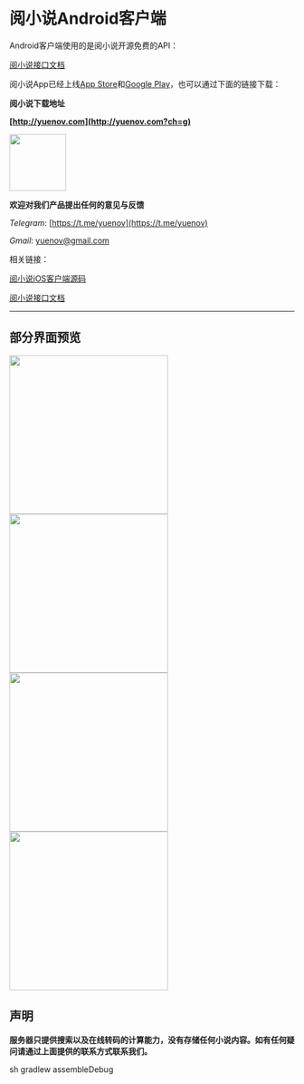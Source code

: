 # 阅小说Android客户端

Android客户端使用的是阅小说开源免费的API：

[阅小说接口文档](https://github.com/yuenov/reader-api)

阅小说App已经上线[App Store](https://apps.apple.com/cn/app/id1505061125)和[Google Play](https://play.google.com/store/apps/details?id=com.books.yuenov)，也可以通过下面的链接下载：

**阅小说下载地址**

**[http://yuenov.com](http://yuenov.com?ch=g)**

 <img src="resource/qrcode.png" width = "100" height = "100" alt="" align=center />


**欢迎对我们产品提出任何的意见与反馈**

*Telegram*: [https://t.me/yuenov](https://t.me/yuenov)

*Gmail*: <yuenov@gmail.com>

相关链接：

[阅小说iOS客户端源码](https://github.com/yuenov/reader-ios)

[阅小说接口文档](https://github.com/yuenov/reader-api)

 ---

 ## 部分界面预览

<img src="resource/1.png" width="280"/><img src="resource/2.png" width="280"/><img src="resource/3.png" width="280"/><img src="resource/4.png" width="280"/>

## 声明

**服务器只提供搜索以及在线转码的计算能力，没有存储任何小说内容。如有任何疑问请通过上面提供的联系方式联系我们。**

sh gradlew assembleDebug

